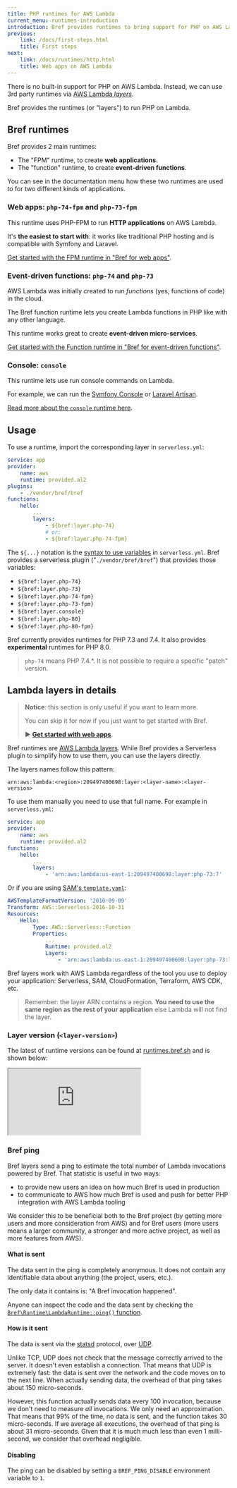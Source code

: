 ```yaml
---
title: PHP runtimes for AWS Lambda
current_menu: runtimes-introduction
introduction: Bref provides runtimes to bring support for PHP on AWS Lambda.
previous:
    link: /docs/first-steps.html
    title: First steps
next:
    link: /docs/runtimes/http.html
    title: Web apps on AWS Lambda
---
```


There is no built-in support for PHP on AWS Lambda. Instead, we can use 3rd party runtimes via [AWS Lambda *layers*](https://docs.aws.amazon.com/lambda/latest/dg/configuration-layers.html).

Bref provides the runtimes (or "layers") to run PHP on Lambda.

## Bref runtimes

Bref provides 2 main runtimes:

- The "FPM" runtime, to create **web applications**.
- The "function" runtime, to create **event-driven functions**.

You can see in the documentation menu how these two runtimes are used to for two different kinds of applications.

### Web apps: `php-74-fpm` and `php-73-fpm`

This runtime uses PHP-FPM to run **HTTP applications** on AWS Lambda.

It's **the easiest to start with**: it works like traditional PHP hosting and is compatible with Symfony and Laravel.

[Get started with the FPM runtime in "Bref for web apps"](/docs/runtimes/http.md).

### Event-driven functions: `php-74` and `php-73`

AWS Lambda was initially created to run _functions_ (yes, functions of code) in the cloud.

The Bref function runtime lets you create Lambda functions in PHP like with any other language.

This runtime works great to create **event-driven micro-services**.

[Get started with the Function runtime in "Bref for event-driven functions"](/docs/runtimes/function.md).

### Console: `console`

This runtime lets use run console commands on Lambda.

For example, we can run the [Symfony Console](https://symfony.com/doc/master/components/console.html) or [Laravel Artisan](https://laravel.com/docs/5.8/artisan).

[Read more about the `console` runtime here](/docs/runtimes/console.md).

## Usage

To use a runtime, import the corresponding layer in `serverless.yml`:

```yaml
service: app
provider:
    name: aws
    runtime: provided.al2
plugins:
    - ./vendor/bref/bref
functions:
    hello:
        ...
        layers:
            - ${bref:layer.php-74}
            # or:
            - ${bref:layer.php-74-fpm}
```

The `${...}` notation is the [syntax to use variables](https://serverless.com/framework/docs/providers/aws/guide/variables/) in `serverless.yml`. Bref provides a serverless plugin ("`./vendor/bref/bref`") that provides those variables:

- `${bref:layer.php-74}`
- `${bref:layer.php-73}`
- `${bref:layer.php-74-fpm}`
- `${bref:layer.php-73-fpm}`
- `${bref:layer.console}`
- `${bref:layer.php-80}`
- `${bref:layer.php-80-fpm}`

Bref currently provides runtimes for PHP 7.3 and 7.4. It also provides **experimental** runtimes for PHP 8.0.

> `php-74` means PHP 7.4.\*. It is not possible to require a specific "patch" version.

## Lambda layers in details

> **Notice**: this section is only useful if you want to learn more.
>
> You can skip it for now if you just want to get started with Bref.
>
> ▶ [**Get started with web apps**](/docs/runtimes/http.md).

Bref runtimes are [AWS Lambda layers](https://docs.aws.amazon.com/lambda/latest/dg/configuration-layers.html). While Bref provides a Serverless plugin to simplify how to use them, you can use the layers directly.

The layers names follow this pattern:

```
arn:aws:lambda:<region>:209497400698:layer:<layer-name>:<layer-version>
```

To use them manually you need to use that full name. For example in `serverless.yml`:

```yaml
service: app
provider:
    name: aws
    runtime: provided.al2
functions:
    hello:
        ...
        layers:
            - 'arn:aws:lambda:us-east-1:209497400698:layer:php-73:7'
```

Or if you are using [SAM's `template.yaml`](https://aws.amazon.com/serverless/sam/):

```yaml
AWSTemplateFormatVersion: '2010-09-09'
Transform: AWS::Serverless-2016-10-31
Resources:
    Hello:
        Type: AWS::Serverless::Function
        Properties:
            ...
            Runtime: provided.al2
            Layers:
                - 'arn:aws:lambda:us-east-1:209497400698:layer:php-73:7'
```

Bref layers work with AWS Lambda regardless of the tool you use to deploy your application: Serverless, SAM, CloudFormation, Terraform, AWS CDK, etc.

> Remember: the layer ARN contains a region. **You need to use the same region as the rest of your application** else Lambda will not find the layer.

### Layer version (`<layer-version>`)

The latest of runtime versions can be found at [runtimes.bref.sh](https://runtimes.bref.sh/) and is shown below:

<iframe src="https://runtimes.bref.sh/embedded" class="w-full h-96"></iframe>

### Bref ping

Bref layers send a ping to estimate the total number of Lambda invocations powered by Bref. That statistic is useful in two ways:

- to provide new users an idea on how much Bref is used in production
- to communicate to AWS how much Bref is used and push for better PHP integration with AWS Lambda tooling

We consider this to be beneficial both to the Bref project (by getting more users and more consideration from AWS) and for Bref users (more users means a larger community, a stronger and more active project, as well as more features from AWS).

#### What is sent

The data sent in the ping is completely anonymous. It does not contain any identifiable data about anything (the project, users, etc.).

The only data it contains is: "A Bref invocation happened".

Anyone can inspect the code and the data sent by checking the [`Bref\Runtime\LambdaRuntime::ping()` function](https://github.com/brefphp/bref/blob/master/src/Runtime/LambdaRuntime.php#L328).

#### How is it sent

The data is sent via the [statsd](https://github.com/statsd/statsd) protocol, over [UDP](https://en.wikipedia.org/wiki/User_Datagram_Protocol).

Unlike TCP, UDP does not check that the message correctly arrived to the server.
It doesn't even establish a connection. That means that UDP is extremely fast:
the data is sent over the network and the code moves on to the next line.
When actually sending data, the overhead of that ping takes about 150 micro-seconds.

However, this function actually sends data every 100 invocation, because we don't
need to measure *all* invocations. We only need an approximation.
That means that 99% of the time, no data is sent, and the function takes 30 micro-seconds.
If we average all executions, the overhead of that ping is about 31 micro-seconds.
Given that it is much much less than even 1 milli-second, we consider that overhead negligible.

#### Disabling

The ping can be disabled by setting a `BREF_PING_DISABLE` environment variable to `1`.
